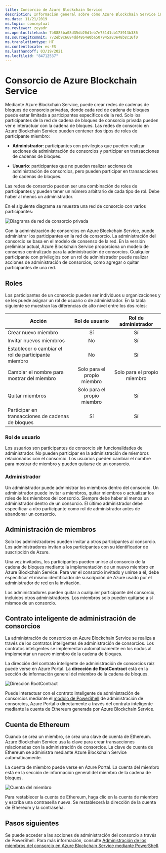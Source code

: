```yaml
---
title: Consorcio de Azure Blockchain Service
description: Información general sobre cómo Azure Blockchain Service implementa las redes de cadena de bloques del consorcio.
ms.date: 11/21/2019
ms.topic: conceptual
ms.reviewer: zeyadr
ms.openlocfilehash: 7b8885ba08d35db20d1eb7e75141cb173913b386
ms.sourcegitcommit: 772eb9c6684dd4864e0ba507945a83e48b8c16f0
ms.translationtype: HT
ms.contentlocale: es-ES
ms.lasthandoff: 03/19/2021
ms.locfileid: "84712537"
---
```

# <a name="azure-blockchain-service-consortium"></a>Consorcio de Azure Blockchain Service

Mediante Azure Blockchain Service, puede crear redes de cadenas de bloques de consorcio privadas, donde cada red de cadena de bloques puede estar limitada a participantes específicos de la red. Solo los participantes de la red de cadena de bloques de consorcio privada pueden ver e interactuar con la cadena de bloques. Las redes de consorcio en Azure Blockchain Service pueden contener dos tipos de roles de participante miembro:

* **Administrador**: participantes con privilegios que pueden realizar acciones de administración de consorcios y participar en transacciones de cadenas de bloques.

* **Usuario**: participantes que no pueden realizar acciones de administración de consorcios, pero pueden participar en transacciones de cadenas de bloques.

Las redes de consorcio pueden ser una combinación de roles de participantes y pueden tener un número arbitrario de cada tipo de rol. Debe haber al menos un administrador.

En el siguiente diagrama se muestra una red de consorcio con varios participantes:

![Diagrama de red de consorcio privada](./media/consortium/network-diagram.png)

Con la administración de consorcios en Azure Blockchain Service, puede administrar los participantes en la red de consorcio. La administración del consorcio se basa en el modelo de consenso de la red. En la versión preliminar actual, Azure Blockchain Service proporciona un modelo de consenso centralizado para la administración de consorcios. Cualquier participante con privilegios con un rol de administrador puede realizar acciones de administración de consorcios, como agregar o quitar participantes de una red.

## <a name="roles"></a>Roles

Los participantes de un consorcio pueden ser individuos u organizaciones y se les puede asignar un rol de usuario o de administrador. En la tabla siguiente se muestran las diferencias de alto nivel entre los dos roles:

| Acción | Rol de usuario | Rol de administrador
|--------|:----:|:------------:|
| Crear nuevo miembro | Sí | Sí |
| Invitar nuevos miembros | No | Sí |
| Establecer o cambiar el rol de participante miembro | No | Sí |
| Cambiar el nombre para mostrar del miembro | Solo para el propio miembro | Solo para el propio miembro |
| Quitar miembros | Solo para el propio miembro | Sí |
| Participar en transacciones de cadenas de bloques | Sí | Sí |

### <a name="user-role"></a>Rol de usuario

Los usuarios son participantes de consorcio sin funcionalidades de administrador. No pueden participar en la administración de miembros relacionados con el consorcio. Los usuarios pueden cambiar el nombre para mostrar de miembro y pueden quitarse de un consorcio.

### <a name="administrator"></a>Administrador

Un administrador puede administrar los miembros dentro del consorcio. Un administrador puede invitar a miembros, quitar miembros o actualizar los roles de los miembros del consorcio.
Siempre debe haber al menos un administrador dentro de un consorcio. El último administrador debe especificar a otro participante como rol de administrador antes de abandonar un consorcio.

## <a name="managing-members"></a>Administración de miembros

Solo los administradores pueden invitar a otros participantes al consorcio. Los administradores invitan a los participantes con su identificador de suscripción de Azure.

Una vez invitados, los participantes pueden unirse al consorcio de la cadena de bloques mediante la implementación de un nuevo miembro en Azure Blockchain Service. Para ver el consorcio invitado y unirse a él, debe especificar el mismo identificador de suscripción de Azure usado por el administrador de red en la invitación.

Los administradores pueden quitar a cualquier participante del consorcio, incluidos otros administradores. Los miembros solo pueden quitarse a sí mismos de un consorcio.

## <a name="consortium-management-smart-contract"></a>Contrato inteligente de administración de consorcios

La administración de consorcios en Azure Blockchain Service se realiza a través de los contratos inteligentes de administración de consorcios. Los contratos inteligentes se implementan automáticamente en los nodos al implementar un nuevo miembro de la cadena de bloques.

La dirección del contrato inteligente de administración de consorcios raíz puede verse en Azure Portal. La **dirección de RootContract** está en la sección de información general del miembro de la cadena de bloques.

![Dirección RootContract](./media/consortium/rootcontract-address.png)

Puede interactuar con el contrato inteligente de administración de consorcios mediante el [módulo de PowerShell](manage-consortium-powershell.md) de administración de consorcios, Azure Portal o directamente a través del contrato inteligente mediante la cuenta de Ethereum generada por Azure Blockchain Service.

## <a name="ethereum-account"></a>Cuenta de Ethereum

Cuando se crea un miembro, se crea una clave de cuenta de Ethereum. Azure Blockchain Service usa la clave para crear transacciones relacionadas con la administración de consorcios. La clave de cuenta de Ethereum se administra mediante Azure Blockchain Service automáticamente.

La cuenta de miembro puede verse en Azure Portal. La cuenta del miembro está en la sección de información general del miembro de la cadena de bloques.

![Cuenta del miembro](./media/consortium/member-account.png)

Para restablecer la cuenta de Ethereum, haga clic en la cuenta de miembro y escriba una contraseña nueva. Se restablecerá la dirección de la cuenta de Ethereum y la contraseña.  

## <a name="next-steps"></a>Pasos siguientes

Se puede acceder a las acciones de administración del consorcio a través de PowerShell. Para más información, consulte [Administración de los miembros del consorcio en Azure Blockchain Service mediante PowerShell](manage-consortium-powershell.md).
